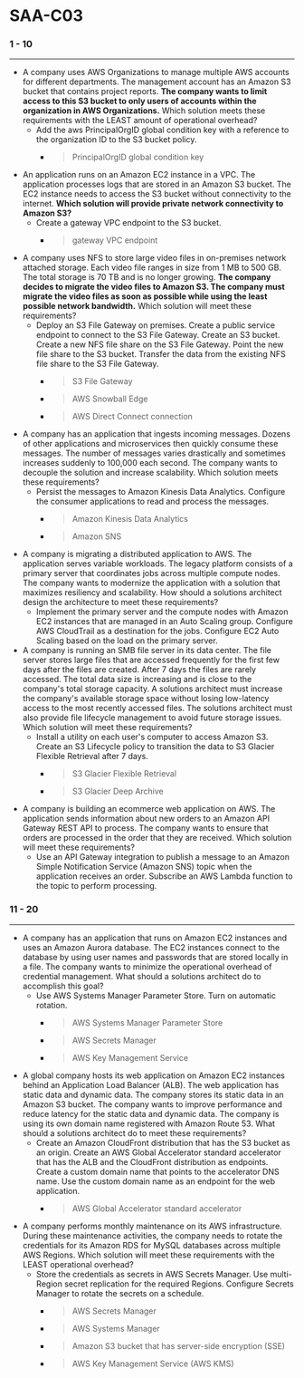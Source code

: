 # SAA-C03


### 1 - 10
---

- A company uses AWS Organizations to manage multiple AWS accounts for different departments. The management account has an Amazon S3 bucket that contains project reports. **The company wants to limit access to this S3 bucket to only users of accounts within the organization in AWS Organizations.**
Which solution meets these requirements with the LEAST amount of operational overhead?
   - Add the aws PrincipalOrgID global condition key with a reference to the organization ID to the S3 bucket policy. 
     - > PrincipalOrgID global condition key
- An application runs on an Amazon EC2 instance in a VPC. The application processes logs that are stored in an Amazon S3 bucket. The EC2 instance needs to access the S3 bucket without connectivity to the internet.
**Which solution will provide private network connectivity to Amazon S3?**
   - Create a gateway VPC endpoint to the S3 bucket. 
     - > gateway VPC endpoint
- A company uses NFS to store large video files in on-premises network attached storage. Each video file ranges in size from 1 MB to 500 GB. The total storage is 70 TB and is no longer growing. **The company decides to migrate the video files to Amazon S3. The company must migrate the video files as soon as possible while using the least possible network bandwidth.**
Which solution will meet these requirements?
  -  Deploy an S3 File Gateway on premises. Create a public service endpoint to connect to the S3 File Gateway. Create an S3 bucket. Create a new NFS file share on the S3 File Gateway. Point the new file share to the S3 bucket. Transfer the data from the existing NFS file share to the S3 File Gateway.
     -  > S3 File Gateway
     -  > AWS Snowball Edge
     -  > AWS Direct Connect connection
- A company has an application that ingests incoming messages. Dozens of other applications and microservices then quickly consume these messages. The number of messages varies drastically and sometimes increases suddenly to 100,000 each second. The company wants to decouple the solution and increase scalability.
Which solution meets these requirements?
  - Persist the messages to Amazon Kinesis Data Analytics. Configure the consumer applications to read and process the messages.
    - > Amazon Kinesis Data Analytics
    - > Amazon SNS
- A company is migrating a distributed application to AWS. The application serves variable workloads. The legacy platform consists of a primary server that coordinates jobs across multiple compute nodes. The company wants to modernize the application with a solution that maximizes resiliency and scalability.
How should a solutions architect design the architecture to meet these requirements?
  - Implement the primary server and the compute nodes with Amazon EC2 instances that are managed in an Auto Scaling group. Configure AWS CloudTrail as a destination for the jobs. Configure EC2 Auto Scaling based on the load on the primary server.
- A company is running an SMB file server in its data center. The file server stores large files that are accessed frequently for the first few days after the files are created. After 7 days the files are rarely accessed.
The total data size is increasing and is close to the company's total storage capacity. A solutions architect must increase the company's available storage space without losing low-latency access to the most recently accessed files. The solutions architect must also provide file lifecycle management to avoid future storage issues.
Which solution will meet these requirements?
  - Install a utility on each user's computer to access Amazon S3. Create an S3 Lifecycle policy to transition the data to S3 Glacier Flexible Retrieval after 7 days.
    - > S3 Glacier Flexible Retrieval
    - > S3 Glacier Deep Archive
- A company is building an ecommerce web application on AWS. The application sends information about new orders to an Amazon API Gateway REST API to process. The company wants to ensure that orders are processed in the order that they are received.
Which solution will meet these requirements?
  - Use an API Gateway integration to publish a message to an Amazon Simple Notification Service (Amazon SNS) topic when the application receives an order. Subscribe an AWS Lambda function to the topic to perform processing.

### 11 - 20
---
- A company has an application that runs on Amazon EC2 instances and uses an Amazon Aurora database. The EC2 instances connect to the database by using user names and passwords that are stored locally in a file. The company wants to minimize the operational overhead of credential management.
What should a solutions architect do to accomplish this goal?
  - Use AWS Systems Manager Parameter Store. Turn on automatic rotation.
    - > AWS Systems Manager Parameter Store
    - > AWS Secrets Manager
    - > AWS Key Management Service
- A global company hosts its web application on Amazon EC2 instances behind an Application Load Balancer (ALB). The web application has static data and dynamic data. The company stores its static data in an Amazon S3 bucket. The company wants to improve performance and reduce latency for the static data and dynamic data. The company is using its own domain name registered with Amazon Route 53.
What should a solutions architect do to meet these requirements?
  - Create an Amazon CloudFront distribution that has the S3 bucket as an origin. Create an AWS Global Accelerator standard accelerator that has the ALB and the CloudFront distribution as endpoints. Create a custom domain name that points to the accelerator DNS name. Use the custom domain name as an endpoint for the web application.
    - > AWS Global Accelerator standard accelerator
- A company performs monthly maintenance on its AWS infrastructure. During these maintenance activities, the company needs to rotate the credentials for its Amazon RDS for MySQL databases across multiple AWS Regions.
Which solution will meet these requirements with the LEAST operational overhead?
  - Store the credentials as secrets in AWS Secrets Manager. Use multi-Region secret replication for the required Regions. Configure Secrets Manager to rotate the secrets on a schedule.
    - > AWS Secrets Manager
    - > AWS Systems Manager 
    - >	Amazon S3 bucket that has server-side encryption (SSE)
    - >	AWS Key Management Service (AWS KMS)